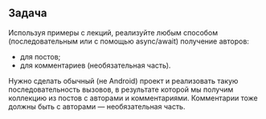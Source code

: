 ## Задача

Используя примеры с лекций, реализуйте любым способом (последовательным или с помощью async/await) получение авторов:

- для постов;
- для комментариев (необязательная часть).

Нужно сделать обычный (не Android) проект и реализовать такую последовательность вызовов, в результате которой мы получим коллекцию из постов с авторами и комментариями. Комментарии тоже должны быть с авторами — необязательная часть.